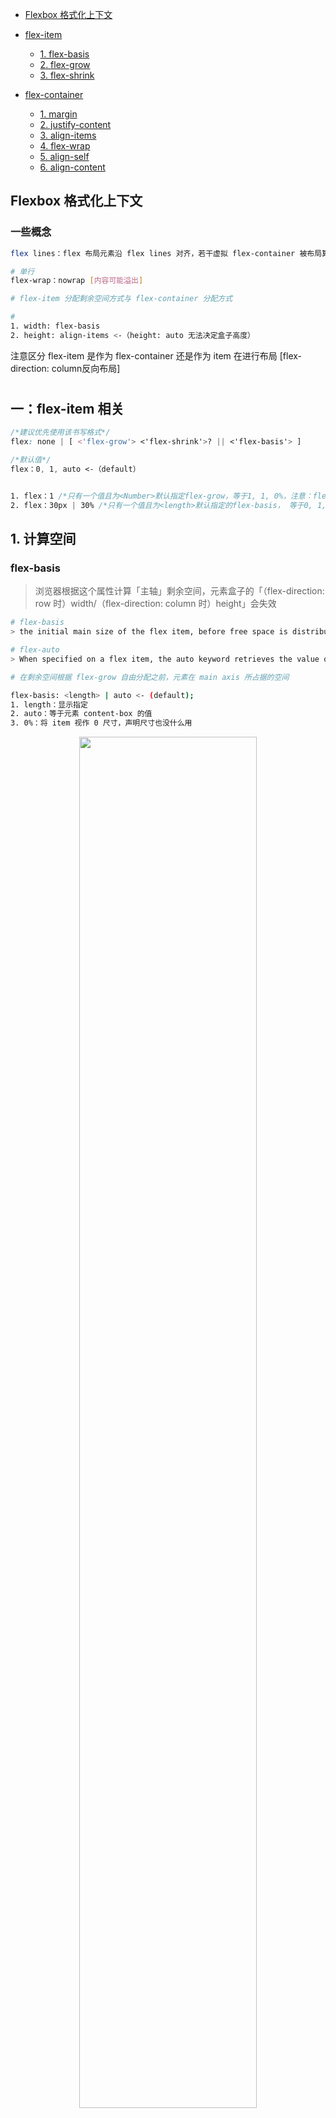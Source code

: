 * [Flexbox 格式化上下文](#flexbox-%E6%A0%BC%E5%BC%8F%E5%8C%96%E4%B8%8A%E4%B8%8B%E6%96%87)
    
* [flex-item](#%E4%B8%80flex-item-%E7%9B%B8%E5%85%B3)
    * [1. flex-basis](#flex-basis)
    * [2. flex-grow](#flex-grow)
    * [3. flex-shrink](#flex-shrink)

* [flex-container](#%E4%BA%8Cflex-container-%E7%9B%B8%E5%85%B3)
    * [1. margin](#margin)
    * [2. justify-content](#justify-content)
    * [3. align-items](#align-items)
    * [4. flex-wrap](#flex-wrap)
    * [5. align-self](#align-self)
    * [6. align-content](#align-content)



## Flexbox 格式化上下文

### 一些概念

```bash
flex lines：flex 布局元素沿 flex lines 对齐，若干虚拟 flex-container 被布局算法用来分组和对齐

# 单行
flex-wrap：nowrap [内容可能溢出]

# flex-item 分配剩余空间方式与 flex-container 分配方式

# 
1. width: flex-basis
2. height: align-items <-（height: auto 无法决定盒子高度）
```

注意区分 flex-item 是作为 flex-container 还是作为 item 在进行布局 [flex-direction: column反向布局]


#
## 一：flex-item 相关

```css
/*建议优先使用该书写格式*/
flex: none | [ <'flex-grow'> <'flex-shrink'>? || <'flex-basis'> ]

/*默认值*/
flex：0, 1, auto <-（default）


1. flex：1 /*只有一个值且为<Number>默认指定flex-grow，等于1, 1, 0%，注意：flex-basis=0%*/
2. flex：30px | 30% /*只有一个值且为<length>默认指定的flex-basis， 等于0, 1, 30px*/
```

## 1. 计算空间

### flex-basis

> 浏览器根据这个属性计算「主轴」剩余空间，元素盒子的「（flex-direction: row 时）width/（flex-direction: column 时）height」会失效

```bash
# flex-basis
> the initial main size of the flex item, before free space is distributed according to the flex factors.

# flex-auto
> When specified on a flex item, the auto keyword retrieves the value of the main size property as the used flex-basis. If that value is itself auto, then the used value is content.
```


```bash
# 在剩余空间根据 flex-grow 自由分配之前，元素在 main axis 所占据的空间

flex-basis: <length> | auto <- (default);
1. length：显示指定
2. auto：等于元素 content-box 的值
3. 0%：将 item 视作 0 尺寸，声明尺寸也没什么用
```

<div align="center"><img width="75%" height="75%" src="https://github.com/dlm-wizard/Interview/blob/master/notes/CSS/%E5%B8%83%E5%B1%80/flex%E5%B8%83%E5%B1%80/assets/flex-basis.png?raw=true"/></div><br>

```html
<style>
    #app {
        display: flex;
        align-items: center;
        justify-content: center;
        /* 元素盒子模型与所占据主轴空间没有必然联系 */
        /* 盒子不一定反映 flex-basis */
        flex-basis: 100%;
    }

    .plan {
        color: white;
        background-color: pink;
        width: 30%;
        height: 50px;
        line-height: 50px;
        vertical-align: center;
        font-weight: bold;
        border-radius: 20px;
        margin: 10px 0;
    }
</style>

  <div>
      <h2 class="subtitle">hello reuseable & effective
      </h2>
      <div id="app">
          <div class="plan">
              <div class="desc">
                  <span>hello</span>
              </div>
          </div>
      </div>
  </div>
```


#
## 2. 空间分配

### flex-grow

> 盒子大小分配剩余空间的比例

```bash
# 空间分配初始
剩余可分配空间 = 总空间 - flex-basis空间

flex-grow: <number> | 0 <- (default);
```

flex-grow
<div align="center">  <img src="https://github.com/dlm-wizard/Interview/blob/master/notes/CSS/%E5%B8%83%E5%B1%80/flex%E5%B8%83%E5%B1%80/assets/flex-grow.png?raw=true" width="75%" height="75%" /></div><br>

```css
#app {
    display: flex;
    flex-direction: column;
    align-items: center;
    justify-content: center;
    background-color: burlywood;
    height: 300px;
}
.plan {
    color: white;
    background-color: pink;
    width: 30%;
    /*height=根据剩余空间自动分配*/
    line-height: 50px;
    flex-grow: 1;
}
.plan:last-child {
    flex: 2;
}
```


### flex-shrink

为什么没有被缩小呢？
```bash
# 空间分配初始
缩小空间 = 总空间 - flex-basis空间

flex-grow: <number> | 1 <- (default);
```


#
## 二：flex-container 属性相关

> 当 flex-container 结束 `flex item layout` 且所有子元素的 flex-basis 都确定后，它们将在容器内部进行对齐，container 内子元素的 `float`、`clear`和`vertical-align`属性将失效

> 在所有的 `flex-basis` 与 自动边距确定后，进行对齐计算


## 1. 单行对齐方式

### margin

> 轻松实现导航结构

```bash
# flexbox 上下文中

1. 没有 margin 合并
2. margin: auto 优先级高于任何对齐方式，优先进行剩余空间的分配
```

**margin 分配剩余空间**

```bash
1. 任意主轴剩余可分配空间都会被分配给 margin: auto
2. 忽略溢出盒子的自动边距（盒子间距由 margin 决定）

demo：盒子右边距为 40px，剩余空间一定会溢出盒子，被自动忽略

# 可以推导出 => margin: auto = item 与 上一 item 之间的最大空间
```

<div align="center">  <img src="https://github.com/dlm-wizard/Interview/blob/master/notes/CSS/%E5%B8%83%E5%B1%80/flex%E5%B8%83%E5%B1%80/assets/flex-margin.png?raw=true" width="75%" height="75%"/></div><br>

```css
#app {
    display: flex;
    justify-content: center;
    background-color: burlywood;
    height: 300px;
}
.plan {
    color: white;
    background-color: pink;
    width: 70px;
    height: 50px;
    line-height: 50px;
    margin: 0 40px;
}
.plan:last-child {
    margin-left: auto;/*溢出自动忽略*/
}
```


### justify-content

> 主轴上的剩余空间

> `justify-content: flex-start | flex-end | center | space-between（两端对齐） | space-around（环绕）;`


<div align="center">  <img src="https://github.com/dlm-wizard/Interview/blob/master/notes/CSS/%E5%B8%83%E5%B1%80/flex%E5%B8%83%E5%B1%80/assets/justify-content.png?raw=true" width="75%" height="75%" /></div><br>

```css
#app {
    display: flex;
    padding-top: 30px;
    justify-content: space-between;/*两端对齐*/
    background-color: burlywood;
    height: 200px;
}

#anotherApp {
    display: flex;
    padding-top: 30px;
    justify-content: space-around;/*环绕*/
    background-color: burlywood;
    height: 200px;
}

.plan {
    color: white;
    background-color: pink;
    width: 70px;
    height: 50px;
    line-height: 50px;
}
```


### align-items

> 交叉轴上的剩余空间

> `align-items: flex-start | flex-end | center | baseline | stretch <- （default）;`


```bash
1. 当交叉轴有多余空间时，它设置容器内 flex lines 的对齐方式，要理解定义，还需要了解 flex lines 和 multi-line。
2. stretch: flex-item height=flex-container height
```

<div align="center">  <img src="https://github.com/dlm-wizard/Interview/blob/master/notes/CSS/%E5%B8%83%E5%B1%80/flex%E5%B8%83%E5%B1%80/assets/align-items.png?raw=true" width="75%" height="75%" /></div><br>

```css
#app {
    display: flex;
    align-items: center;
    background-color: burlywood;
    height: 150px;
}

#anotherApp {
    display: flex;
    background-color: burlywood;
    height: 300px;
}

.plan {
    color: white;
    background-color: pink;
    width: 30%;
    height: auto;
    line-height: 50px;
}
```

#
## 2. 多行对齐方式

### flex-wrap 相关

> flex-container 中的 item（flex layout 后） 沿着 flex lines（布局算法分组后的 virtual container，与主轴方向平行） 对齐

> `flex-wrap: nowrap | wrap | wrap-reverse;`: 决定 flex-container =>  line 或 lines

```bash
# line
1. 所有 flex-item 都在同一行（有可能导致内容溢出）
2. line width/height = flex-container width/height（就是 flex 容器 content-box大小）


# lines
1. 每一行的布局都是独立的（justify-content 和 align-items 只考虑单行 container 中的 flex-item）
2. line 交叉轴的height（row）/width（column）：可以包含 flex-item 的最小值
```


### align-self

> `align-self: auto <-（default：继承 align-items） | flex-start | flex-end | center | baseline | stretch;`


### align-content

> 定义了 flex lines 的对齐方式

> `justify-content: flex-start | flex-end | center | space-between（两端对齐） | space-around（环绕）;`

<div align="center">  <img src="https://github.com/dlm-wizard/Interview/blob/master/notes/CSS/%E5%B8%83%E5%B1%80/flex%E5%B8%83%E5%B1%80/assets/align-items+content.png?raw=true" width="75%" height="75%" /></div><br>

```css
#wrap,
#wrap1 {
    display: flex;
    flex-wrap: wrap;
    background-color: burlywood;
    height: 150px;
}

#wrap {
    align-content: center;
    height: 250px;
}

#wrap1 {
    align-items: flex-start;
}
#wrap1 .plan:nth-child(2) {
    align-self: flex-end;
}

.plan {
    color: white;
    background-color: pink;
    width: 30%;
    height: 60px;
    line-height: 50px;
}
```





